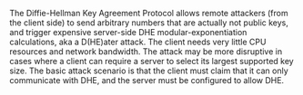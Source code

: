 The Diffie-Hellman Key Agreement Protocol allows remote attackers (from the client side) to send arbitrary numbers that are actually not public keys, and trigger expensive server-side DHE modular-exponentiation calculations, aka a D(HE)ater attack.
The client needs very little CPU resources and network bandwidth.
The attack may be more disruptive in cases where a client can require a server to select its largest supported key size.
The basic attack scenario is that the client must claim that it can only communicate with DHE, and the server must be configured to allow DHE.
